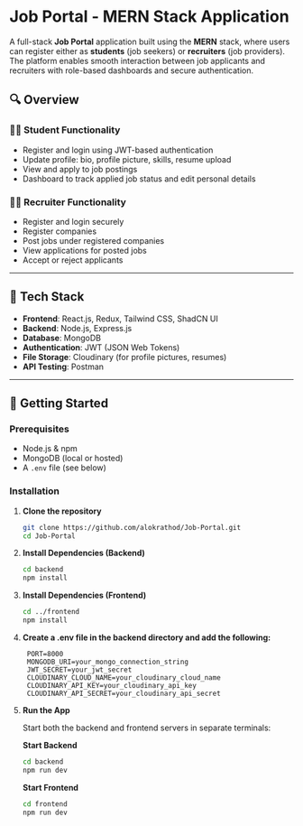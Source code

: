 # Job Portal - MERN Stack Application

A full-stack **Job Portal** application built using the **MERN** stack, where users can register either as **students** (job seekers) or **recruiters** (job providers). The platform enables smooth interaction between job applicants and recruiters with role-based dashboards and secure authentication.

## 🔍 Overview

### 👨‍🎓 Student Functionality

- Register and login using JWT-based authentication
- Update profile: bio, profile picture, skills, resume upload
- View and apply to job postings
- Dashboard to track applied job status and edit personal details

### 🧑‍💼 Recruiter Functionality

- Register and login securely
- Register companies
- Post jobs under registered companies
- View applications for posted jobs
- Accept or reject applicants

---

## 🧰 Tech Stack

- **Frontend**: React.js, Redux, Tailwind CSS, ShadCN UI
- **Backend**: Node.js, Express.js
- **Database**: MongoDB
- **Authentication**: JWT (JSON Web Tokens)
- **File Storage**: Cloudinary (for profile pictures, resumes)
- **API Testing**: Postman

---

## 🚀 Getting Started

### Prerequisites

- Node.js & npm
- MongoDB (local or hosted)
- A `.env` file (see below)

### Installation

1. **Clone the repository**

   ```bash
   git clone https://github.com/alokrathod/Job-Portal.git
   cd Job-Portal
   ```

2. **Install Dependencies (Backend)**

   ```bash
   cd backend
   npm install
   ```

3. **Install Dependencies (Frontend)**

   ```bash
   cd ../frontend
   npm install
   ```

4. **Create a .env file in the backend directory and add the following:**

   ```
    PORT=8000
    MONGODB_URI=your_mongo_connection_string
    JWT_SECRET=your_jwt_secret
    CLOUDINARY_CLOUD_NAME=your_cloudinary_cloud_name
    CLOUDINARY_API_KEY=your_cloudinary_api_key
    CLOUDINARY_API_SECRET=your_cloudinary_api_secret
   ```

5. **Run the App**

   Start both the backend and frontend servers in separate terminals:

   **Start Backend**

   ```bash
   cd backend
   npm run dev
   ```

   **Start Frontend**

   ```bash
   cd frontend
   npm run dev
   ```

